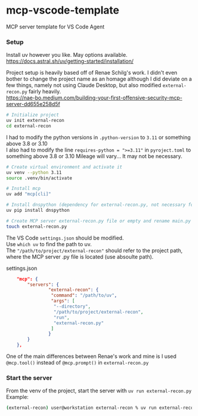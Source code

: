 # mcp-vscode-template
MCP server template for VS Code Agent   

###  Setup  
Install uv however you like. May options available.  
https://docs.astral.sh/uv/getting-started/installation/  

Project setup is heavily based off of Renae Schilg's work. I didn't even bother to change the project name as an homage although I did deviate on a few things, namely not using Claude Desktop, but also modified `external-recon.py` fairly heavily.  
https://nae-bo.medium.com/building-your-first-offensive-security-mcp-server-dd655e258d5f  

```bash
# Initialize project
uv init external-recon
cd external-recon
```

I had to modify the python versions in `.python-version` to `3.11` or something above 3.8 or 3.10  
I also had to modify the line `requires-python = ">=3.11"` in `pyroject.toml` to something above 3.8 or 3.10
Mileage will vary... It may not be necessary.  

```bash
# Create virtual environment and activate it
uv venv --python 3.11
source .venv/bin/activate

# Install mcp
uv add "mcp[cli]"

# Install dnspython (dependency for external-recon.py, not necessary for all projects, but for this one yes)
uv pip install dnspython

# Create MCP server external-recon.py file or empty and rename main.py
touch external-recon.py
```

The VS Code `settings.json` should be modified.  
Use `which uv` to find the path to uv.  
The `"/path/to/project/external-recon"` should refer to the project path, where the MCP server .py file is located (use absoulte path).  

settings.json
```json
    "mcp": {
        "servers": {
                "external-recon": {
                 "command": "/path/to/uv",
                 "args": [
                  "--directory",
                  "/path/to/project/external-recon",
                  "run",
                  "external-recon.py"
                 ]
                }
        }
    },
```

One of the main differences between Renae's work and mine is I used `@mcp.tool()` instead of `@mcp.prompt()` in `external-recon.py`

### Start the server  
From the venv of the project, start the server with `uv run external-recon.py`  
Example:  
```bash
(external-recon) user@workstation external-recon % uv run external-recon.py
```

